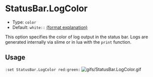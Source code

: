 # StatusBar.LogColor

- Type: `color`
- Default: `white::` [(format explanation)](../Colors.md)

This option specifies the color of log output in the status bar. Logs are generated internally via
slime or in lua with the `print` function.

## Usage
`:set StatusBar.LogColor red:green:`
![gifs/StatusBar.LogColor.gif](gifs/StatusBar.LogColor.gif)
